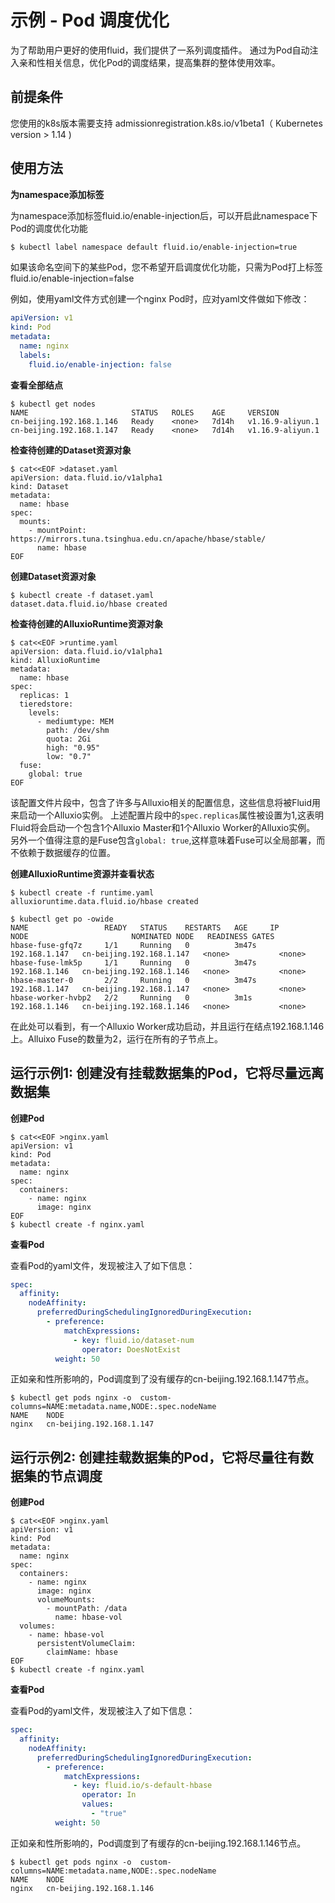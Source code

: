 # 示例 - Pod 调度优化
为了帮助用户更好的使用fluid，我们提供了一系列调度插件。
通过为Pod自动注入亲和性相关信息，优化Pod的调度结果，提高集群的整体使用效率。

## 前提条件

您使用的k8s版本需要支持 admissionregistration.k8s.io/v1beta1（ Kubernetes version > 1.14 )

## 使用方法
**为namespace添加标签**

为namespace添加标签fluid.io/enable-injection后，可以开启此namespace下Pod的调度优化功能
```bash
$ kubectl label namespace default fluid.io/enable-injection=true
```
如果该命名空间下的某些Pod，您不希望开启调度优化功能，只需为Pod打上标签fluid.io/enable-injection=false

例如，使用yaml文件方式创建一个nginx Pod时，应对yaml文件做如下修改：

```yaml
apiVersion: v1
kind: Pod
metadata:
  name: nginx
  labels:
    fluid.io/enable-injection: false
```

**查看全部结点**
```shell
$ kubectl get nodes
NAME                       STATUS   ROLES    AGE     VERSION
cn-beijing.192.168.1.146   Ready    <none>   7d14h   v1.16.9-aliyun.1
cn-beijing.192.168.1.147   Ready    <none>   7d14h   v1.16.9-aliyun.1
```

**检查待创建的Dataset资源对象**

```shell
$ cat<<EOF >dataset.yaml
apiVersion: data.fluid.io/v1alpha1
kind: Dataset
metadata:
  name: hbase
spec:
  mounts:
    - mountPoint: https://mirrors.tuna.tsinghua.edu.cn/apache/hbase/stable/
      name: hbase
EOF
```

**创建Dataset资源对象**
```shell
$ kubectl create -f dataset.yaml
dataset.data.fluid.io/hbase created
```

**检查待创建的AlluxioRuntime资源对象**
```shell
$ cat<<EOF >runtime.yaml
apiVersion: data.fluid.io/v1alpha1
kind: AlluxioRuntime
metadata:
  name: hbase
spec:
  replicas: 1
  tieredstore:
    levels:
      - mediumtype: MEM
        path: /dev/shm
        quota: 2Gi
        high: "0.95"
        low: "0.7"
  fuse:
    global: true
EOF
```

该配置文件片段中，包含了许多与Alluxio相关的配置信息，这些信息将被Fluid用来启动一个Alluxio实例。
上述配置片段中的`spec.replicas`属性被设置为1,这表明Fluid将会启动一个包含1个Alluxio Master和1个Alluxio Worker的Alluxio实例。
另外一个值得注意的是Fuse包含`global: true`,这样意味着Fuse可以全局部署，而不依赖于数据缓存的位置。

**创建AlluxioRuntime资源并查看状态**

```shell
$ kubectl create -f runtime.yaml
alluxioruntime.data.fluid.io/hbase created

$ kubectl get po -owide
NAME                 READY   STATUS    RESTARTS   AGE     IP              NODE                       NOMINATED NODE   READINESS GATES
hbase-fuse-gfq7z     1/1     Running   0          3m47s   192.168.1.147   cn-beijing.192.168.1.147   <none>           <none>
hbase-fuse-lmk5p     1/1     Running   0          3m47s   192.168.1.146   cn-beijing.192.168.1.146   <none>           <none>
hbase-master-0       2/2     Running   0          3m47s   192.168.1.147   cn-beijing.192.168.1.147   <none>           <none>
hbase-worker-hvbp2   2/2     Running   0          3m1s    192.168.1.146   cn-beijing.192.168.1.146   <none>           <none>
```
在此处可以看到，有一个Alluxio Worker成功启动，并且运行在结点192.168.1.146上。Alluixo Fuse的数量为2，运行在所有的子节点上。


## 运行示例1: 创建没有挂载数据集的Pod，它将尽量远离数据集

**创建Pod**
```shell
$ cat<<EOF >nginx.yaml
apiVersion: v1
kind: Pod
metadata:
  name: nginx
spec:
  containers:
    - name: nginx
      image: nginx
EOF
$ kubectl create -f nginx.yaml
```
**查看Pod**

查看Pod的yaml文件，发现被注入了如下信息：
```yaml
spec:
  affinity:
    nodeAffinity:
      preferredDuringSchedulingIgnoredDuringExecution:
        - preference:
            matchExpressions:
              - key: fluid.io/dataset-num
                operator: DoesNotExist
          weight: 50
```
正如亲和性所影响的，Pod调度到了没有缓存的cn-beijing.192.168.1.147节点。
```shell
$ kubectl get pods nginx -o  custom-columns=NAME:metadata.name,NODE:.spec.nodeName
NAME    NODE
nginx   cn-beijing.192.168.1.147
```


## 运行示例2: 创建挂载数据集的Pod，它将尽量往有数据集的节点调度
**创建Pod**
```shell
$ cat<<EOF >nginx.yaml
apiVersion: v1
kind: Pod
metadata:
  name: nginx
spec:
  containers:
    - name: nginx
      image: nginx
      volumeMounts:
        - mountPath: /data
          name: hbase-vol
  volumes:
    - name: hbase-vol
      persistentVolumeClaim:
        claimName: hbase
EOF
$ kubectl create -f nginx.yaml
```

**查看Pod**

查看Pod的yaml文件，发现被注入了如下信息：
```yaml
spec:
  affinity:
    nodeAffinity:
      preferredDuringSchedulingIgnoredDuringExecution:
        - preference:
            matchExpressions:
              - key: fluid.io/s-default-hbase
                operator: In
                values:
                  - "true"
          weight: 50
```
正如亲和性所影响的，Pod调度到了有缓存的cn-beijing.192.168.1.146节点。
```shell
$ kubectl get pods nginx -o  custom-columns=NAME:metadata.name,NODE:.spec.nodeName
NAME    NODE
nginx   cn-beijing.192.168.1.146
```
